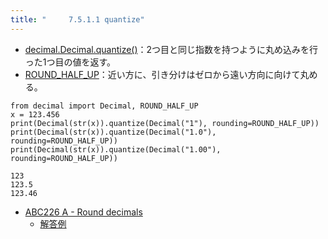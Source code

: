 ```yaml
---
title: "　　　7.5.1.1 quantize"
---
```


* [decimal.Decimal.quantize()](https://docs.python.org/ja/3/library/decimal.html?highlight=decimal#decimal.Decimal.quantize)：2つ目と同じ指数を持つように丸め込みを行った1つ目の値を返す。
* [ROUND_HALF_UP](https://docs.python.org/ja/3/library/decimal.html?highlight=decimal#decimal.ROUND_HALF_UP)：近い方に、引き分けはゼロから遠い方向に向けて丸める。

```python:サンプルコード
from decimal import Decimal, ROUND_HALF_UP
x = 123.456
print(Decimal(str(x)).quantize(Decimal("1"), rounding=ROUND_HALF_UP))
print(Decimal(str(x)).quantize(Decimal("1.0"), rounding=ROUND_HALF_UP))
print(Decimal(str(x)).quantize(Decimal("1.00"), rounding=ROUND_HALF_UP))
```

```text:実行結果
123
123.5
123.46
```

- [ABC226 A - Round decimals](https://atcoder.jp/contests/abc226/tasks/abc226_a)
    - [解答例](https://atcoder.jp/contests/abc226/submissions/29842299)